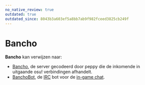 ```yaml
---
no_native_review: true
outdated: true
outdated_since: 8043b3a603ef5a8bb7ab9f982fceed3825cb249f
---
```


# Bancho

**Bancho** kan verwijzen naar:

- [Bancho](/wiki/Bancho_(server)), de server gecodeerd door peppy die de inkomende in uitgaande osu! verbindingen afhandelt.
- [BanchoBot](/wiki/BanchoBot), de [IRC](/wiki/Internet_Relay_Chat) bot voor de [in-game chat](/wiki/Chat_Console).
